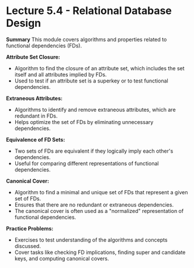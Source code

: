 # Lecture 5.4 - Relational Database Design

**Summary**
This module covers algorithms and properties related to functional dependencies (FDs).

**Attribute Set Closure:**

- Algorithm to find the closure of an attribute set, which includes the set itself and all attributes implied by FDs.
- Used to test if an attribute set is a superkey or to test functional dependencies.

**Extraneous Attributes:**

- Algorithms to identify and remove extraneous attributes, which are redundant in FDs.
- Helps optimize the set of FDs by eliminating unnecessary dependencies.

**Equivalence of FD Sets:**

- Two sets of FDs are equivalent if they logically imply each other's dependencies.
- Useful for comparing different representations of functional dependencies.

**Canonical Cover:**

- Algorithm to find a minimal and unique set of FDs that represent a given set of FDs.
- Ensures that there are no redundant or extraneous dependencies.
- The canonical cover is often used as a "normalized" representation of functional dependencies.

**Practice Problems:**

- Exercises to test understanding of the algorithms and concepts discussed.
- Cover tasks like checking FD implications, finding super and candidate keys, and computing canonical covers.
